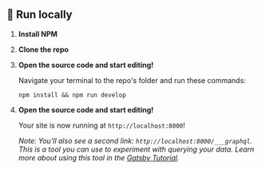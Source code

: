 ## 🚀 Run locally

1.  **Install NPM**

2.  **Clone the repo**

3.  **Open the source code and start editing!**

    Navigate your terminal to the repo's folder and run these commands:

    ```shell
    npm install && npm run develop
    ```

4.  **Open the source code and start editing!**

    Your site is now running at `http://localhost:8000`!

    _Note: You'll also see a second link: _`http://localhost:8000/___graphql`_. This is a tool you can use to experiment with querying your data. Learn more about using this tool in the [Gatsby Tutorial](https://www.gatsbyjs.com/docs/tutorial/part-4/#use-graphiql-to-explore-the-data-layer-and-write-graphql-queries)._
